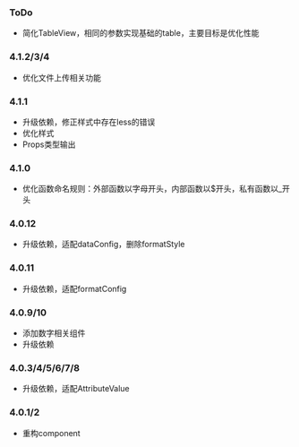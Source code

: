 ### ToDo
- 简化TableView，相同的参数实现基础的table，主要目标是优化性能

### 4.1.2/3/4
- 优化文件上传相关功能

### 4.1.1
- 升级依赖，修正样式中存在less的错误
- 优化样式
- Props类型输出

### 4.1.0
- 优化函数命名规则：外部函数以字母开头，内部函数以$开头，私有函数以_开头

### 4.0.12
- 升级依赖，适配dataConfig，删除formatStyle

### 4.0.11
- 升级依赖，适配formatConfig

### 4.0.9/10
- 添加数字相关组件
- 升级依赖

### 4.0.3/4/5/6/7/8
- 升级依赖，适配AttributeValue

### 4.0.1/2
- 重构component
